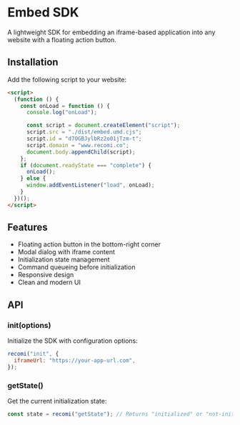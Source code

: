 # Embed SDK

A lightweight SDK for embedding an iframe-based application into any website with a floating action button.

## Installation

Add the following script to your website:

```html
<script>
  (function () {
    const onLoad = function () {
      console.log("onLoad");

      const script = document.createElement("script");
      script.src = "./dist/embed.umd.cjs";
      script.id = "d7OGBJylbRz2o01jTzm-t";
      script.domain = "www.recomi.co";
      document.body.appendChild(script);
    };
    if (document.readyState === "complete") {
      onLoad();
    } else {
      window.addEventListener("load", onLoad);
    }
  })();
</script>
```

## Features

- Floating action button in the bottom-right corner
- Modal dialog with iframe content
- Initialization state management
- Command queueing before initialization
- Responsive design
- Clean and modern UI

## API

### init(options)

Initialize the SDK with configuration options:

```javascript
recomi("init", {
  iframeUrl: "https://your-app-url.com",
});
```

### getState()

Get the current initialization state:

```javascript
const state = recomi("getState"); // Returns "initialized" or "not-initialized"
```
